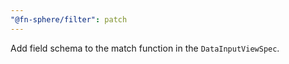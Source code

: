 ```yaml
---
"@fn-sphere/filter": patch
---
```


Add field schema to the match function in the `DataInputViewSpec`.
